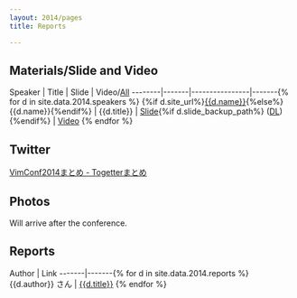```yaml
---
layout: 2014/pages
title: Reports

---
```


## Materials/Slide and Video

Speaker | Title | Slide | Video/[All](https://www.youtube.com/playlist?list=PLx8bw5NQypsnuX8NJPRHvURhXqj2NUnGZ)
--------|-------|----------------|-------{% for d in site.data.2014.speakers %}
{%if d.site_url%}[{{d.name}}]({{d.site_url}}){%else%}{{d.name}}{%endif%} | {{d.title}} | [Slide]({{d.slide_url}}){%if d.slide_backup_path%} (<a href="{{d.slide_backup_path}}" download>DL</a>){%endif%} | [Video]({{d.video_url}}) {% endfor %}

## Twitter

[VimConf2014まとめ - Togetterまとめ](http://togetter.com/li/742963)

## Photos

Will arrive after the conference.

## Reports

Author | Link
-------|-------{% for d in site.data.2014.reports %}
{{d.author}} さん | [{{d.title}}]({{d.url}}) {% endfor %}
